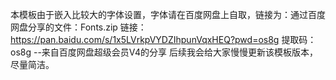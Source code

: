 本模板由于嵌入比较大的字体设置，字体请在百度网盘上自取，链接为：通过百度网盘分享的文件：Fonts.zip
链接：https://pan.baidu.com/s/1x5LVrkpVYDZIhpunVqxHEQ?pwd=os8g 
提取码：os8g 
--来自百度网盘超级会员V4的分享
后续我会给大家慢慢更新该模板版本，尽量简洁。
